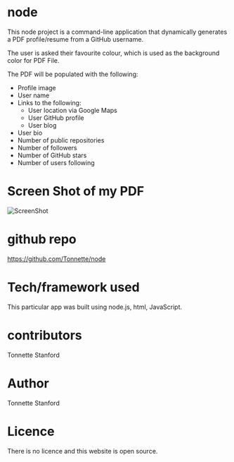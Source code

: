 # node

This node project is a command-line application that dynamically generates a PDF profile/resume from a GitHub username. 

The user is asked their favourite colour, which is used as the background color for PDF File.

The PDF will be populated with the following:

* Profile image
* User name
* Links to the following:
  * User location via Google Maps
  * User GitHub profile
  * User blog
* User bio
* Number of public repositories
* Number of followers
* Number of GitHub stars
* Number of users following

# Screen Shot of my PDF
![ScreenShot](https://github.com/Tonnette/newPortfolio/blob/master/PDF.png)

# github repo
https://github.com/Tonnette/node

# Tech/framework used
This particular app was built using node.js, html, JavaScript.


# contributors
Tonnette Stanford

# Author
Tonnette Stanford

# Licence
There is no licence and this website is open source.